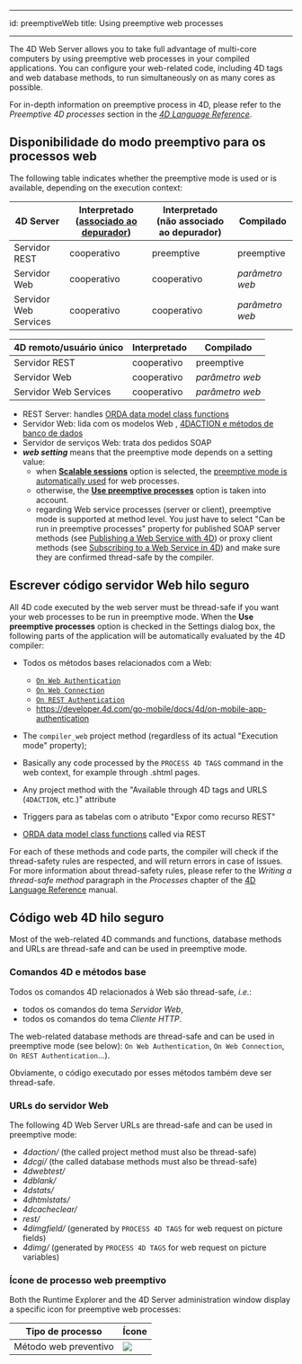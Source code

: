 - - -
id: preemptiveWeb title: Using preemptive web processes
- - -


The 4D Web Server allows you to take full advantage of multi-core computers by using preemptive web processes in your compiled applications. You can configure your web-related code, including 4D tags and web database methods, to run simultaneously on as many cores as possible.

For in-depth information on preemptive process in 4D, please refer to the *Preemptive 4D processes* section in the [*4D Language Reference*](https://doc.4d.com).

## Disponibilidade do modo preemptivo para os processos web

The following table indicates whether the preemptive mode is used or is available, depending on the execution context:

| 4D Server             | Interpretado ([associado ao depurador](../Debugging/debugging-remote.md)) | Interpretado (não associado ao depurador) | Compilado       |
| --------------------- | ------------------------------------------------------------------------- | ----------------------------------------- | --------------- |
| Servidor REST         | cooperativo                                                               | preemptive                                | preemptive      |
| Servidor Web          | cooperativo                                                               | cooperativo                               | *parâmetro web* |
| Servidor Web Services | cooperativo                                                               | cooperativo                               | *parâmetro web* |

| 4D remoto/usuário único | Interpretado | Compilado       |
| ----------------------- | ------------ | --------------- |
| Servidor REST           | cooperativo  | preemptive      |
| Servidor Web            | cooperativo  | *parâmetro web* |
| Servidor Web Services   | cooperativo  | *parâmetro web* |

- REST Server: handles [ORDA data model class functions](../REST/ClassFunctions.md)
- Servidor Web: lida com os modelos Web [](templates.md), [4DACTION e métodos de banco de dados](httpRequests.md)
- Servidor de serviços Web: trata dos pedidos SOAP
- ***web setting*** means that the preemptive mode depends on a setting value:
    - when [**Scalable sessions**](sessions.md#enabling-sessions) option is selected, the [preemptive mode is automatically used](sessions.md#preemptive-mode) for web processes.
    - otherwise, the [**Use preemptive processes**](webServerConfig.md#use-preemptive-processes) option is taken into account.
    - regarding Web service processes (server or client), preemptive mode is supported at method level. You just have to select "Can be run in preemptive processes" property for published SOAP server methods (see [Publishing a Web Service with 4D](https://doc.4d.com/4Dv19/4D/19/Publishing-a-Web-Service-with-4D.300-5416868.en.html)) or proxy client methods (see [Subscribing to a Web Service in 4D](https://doc.4d.com/4Dv19/4D/19/Subscribing-to-a-Web-Service-in-4D.300-5416870.en.html)) and make sure they are confirmed thread-safe by the compiler.




## Escrever código servidor Web hilo seguro

All 4D code executed by the web server must be thread-safe if you want your web processes to be run in preemptive mode. When the **Use preemptive processes** option is checked in the Settings dialog box, the following parts of the application will be automatically evaluated by the 4D compiler:

*   Todos os métodos bases relacionados com a Web:
    *   [`On Web Authentication`](authentication.md#on-web-authentication)
    *   [`On Web Connection`](httpRequests.md#on-web-connection)
    *   [`On REST Authentication`](REST/configuration.md#using-the-on-rest-authentication-database-method)
    *   https://developer.4d.com/go-mobile/docs/4d/on-mobile-app-authentication

*   The `compiler_web` project method (regardless of its actual "Execution mode" property);

*   Basically any code processed by the `PROCESS 4D TAGS` command in the web context, for example through .shtml pages.

*   Any project method with the "Available through 4D tags and URLS (`4DACTION`, etc.)" attribute

*   Triggers para as tabelas com o atributo "Expor como recurso REST"

*   [ORDA data model class functions](../REST/ClassFunctions.md) called via REST

For each of these methods and code parts, the compiler will check if the thread-safety rules are respected, and will return errors in case of issues. For more information about thread-safety rules, please refer to the *Writing a thread-safe method* paragraph in the *Processes* chapter of the [4D Language Reference](https://doc.4d.com) manual.

## Código web 4D hilo seguro

Most of the web-related 4D commands and functions, database methods and URLs are thread-safe and can be used in preemptive mode.

### Comandos 4D e métodos base

Todos os comandos 4D relacionados à Web são thread-safe, *i.e.*:

*   todos os comandos do tema *Servidor Web*,
*   todos os comandos do tema *Cliente HTTP*.

The web-related database methods are thread-safe and can be used in preemptive mode (see below): `On Web Authentication`, `On Web Connection`, `On REST Authentication`...).

Obviamente, o código executado por esses métodos também deve ser thread-safe.


### URLs do servidor Web

The following 4D Web Server URLs are thread-safe and can be used in preemptive mode:

*   *4daction/* (the called project method must also be thread-safe)
*   *4dcgi/* (the called database methods must also be thread-safe)
*   *4dwebtest/*
*   *4dblank/*
*   *4dstats/*
*   *4dhtmlstats/*
*   *4dcacheclear/*
*   *rest/*
*   *4dimgfield/* (generated by `PROCESS 4D TAGS` for web request on picture fields)
*   *4dimg/* (generated by `PROCESS 4D TAGS` for web request on picture variables)

### Ícone de processo web preemptivo

Both the Runtime Explorer and the 4D Server administration window display a specific icon for preemptive web processes:

| Tipo de processo      | Ícone                                       |
| --------------------- | ------------------------------------------- |
| Método web preventivo | ![](../assets/en/WebServer/processIcon.png) |


